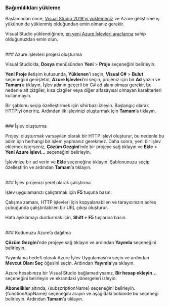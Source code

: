 ### Bağımlılıkları yükleme

Başlamadan önce, <a href="https://go.microsoft.com/fwlink/?linkid=2016389" target="_blank">Visual Studio 2019’yi yüklemeniz</a> ve Azure geliştirme iş yükünün de yüklenmiş olduğundan emin olmanız gerekir.

Visual Studio yüklendiğinde, <a href="https://go.microsoft.com/fwlink/?linkid=2016394" target="_blank">en yeni Azure İşlevleri araçlarına</a> sahip olduğunuzdan emin olun.

<br/>
### Azure İşlevleri projesi oluşturma

Visual Studio’da, **Dosya** menüsünden **Yeni** > **Proje** seçeneğini belirleyin.

**Yeni Proje** iletişim kutusunda, **Yüklenen**’i seçin, **Visual C#** > **Bulut** seçeneğini genişletin, **Azure İşlevleri**’ni seçin, projeniz için bir **Ad** yazın ve **Tamam**’a tıklayın. İşlev adının geçerli bir C# ad alanı olması gerekir, bu nedenle alt çizgiler, kısa çizgiler veya diğer alfasayısal olmayan karakterleri kullanmayın.

Bir şablonu seçip özelleştirmek için sihirbazı izleyin. Başlangıç olarak HTTP’yi öneririz. Ardından ilk işlevinizi oluşturmak için **Tamam**’a tıklayın.

<br/>
### İşlev oluşturma

Projeyi oluşturmak varsayılan olarak bir HTTP işlevi oluşturur, bu nedenle bu adım için herhangi bir işlem yapmanız gerekmez. Daha sonra, yeni bir işlev eklemek isterseniz, **Çözüm Gezgini**’nde bir projeye sağ tıklayın ve **Ekle** > **Yeni Azure İşlevi…** seçeneğini belirleyin.

İşlevinize bir ad verin ve **Ekle** seçeneğine tıklayın. Şablonunuzu seçip özelleştirin ve ardından **Tamam**’a tıklayın.

<br/>
### İşlev projenizi yerel olarak çalıştırma

İşlev uygulamanızı çalıştırmak için **F5** tuşuna basın.

Çalışma zamanı, HTTP işlevleri için kopyalanabilen ve tarayıcınızın adres çubuğunda çalıştırılabilen bir URL çıkışı oluşturur.

Hata ayıklamayı durdurmak için, **Shift + F5** tuşlarına basın.

<br/>
### Kodunuzu Azure’a dağıtma

**Çözüm Gezgini**’nde projeye sağ tıklayın ve ardından **Yayımla** seçeneğini belirleyin.

Yayımlama hedefi olarak Azure İşlev Uygulaması’nı seçin ve ardından **Mevcut Olanı Seç** öğesini seçin. Ardından **Yayımla**’ya tıklayın.

Azure hesabınıza bir Visual Studio bağlamadıysanız, **Bir hesap ekleyin…** seçeneğini belirleyin ve ekrandaki yönergeleri izleyin.

**Abonelikler** altında, {subscriptionName} seçeneğini belirleyin. {functionAppName} seçeneğini arayın ve aşağıdaki bölümde bu seçeneği belirleyin. Ardından **Tamam**’a tıklayın.
